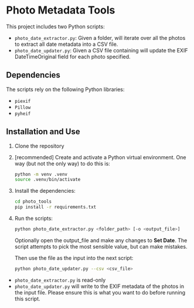 # Photo Metadata Tools

This project includes two Python scripts:
- `photo_date_extractor.py`: Given a folder, will iterate over all the photos to extract all date metadata into a CSV file.
- `photo_date_updater.py`: Given a CSV file containing will update the EXIF DateTimeOriginal field for each photo specified.

## Dependencies

The scripts rely on the following Python libraries:
- `piexif`
- `Pillow`
- `pyheif`

## Installation and Use

1. Clone the repository

1. [recommended] Create and activate a Python virtual environment. One way (but not the only way) to do this is:
   ```bash
   python -m venv .venv
   source .venv/bin/activate
   ```

1. Install the dependencies:
   ```bash
   cd photo_tools
   pip install -r requirements.txt
   ```

1. Run the scripts:
   ```bash
   python photo_date_extractor.py <folder_path> [-o <output_file>]
   ```
   Optionally open the output_file and make any changes to **Set Date**. The script attempts to pick the most sensible value, but can make mistakes.

   Then use the file as the input into the next script:

   ```bash
   python photo_date_updater.py --csv <csv_file>
   ```

- `photo_date_extractor.py` is read-only
- `photo_date_updater.py` will write to the EXIF metadata of the photos in the input file. Please ensure this is what you want to do before running this script.